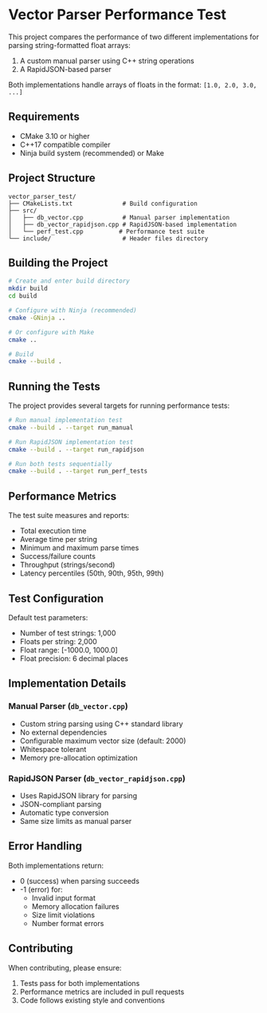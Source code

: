 # Vector Parser Performance Test

This project compares the performance of two different implementations for parsing string-formatted float arrays:

1. A custom manual parser using C++ string operations
2. A RapidJSON-based parser

Both implementations handle arrays of floats in the format: `[1.0, 2.0, 3.0, ...]`

## Requirements

- CMake 3.10 or higher
- C++17 compatible compiler
- Ninja build system (recommended) or Make

## Project Structure

```
vector_parser_test/
├── CMakeLists.txt              # Build configuration
├── src/
│   ├── db_vector.cpp           # Manual parser implementation
│   ├── db_vector_rapidjson.cpp # RapidJSON-based implementation
│   └── perf_test.cpp          # Performance test suite
└── include/                    # Header files directory
```

## Building the Project

```bash
# Create and enter build directory
mkdir build
cd build

# Configure with Ninja (recommended)
cmake -GNinja ..

# Or configure with Make
cmake ..

# Build
cmake --build .
```

## Running the Tests

The project provides several targets for running performance tests:

```bash
# Run manual implementation test
cmake --build . --target run_manual

# Run RapidJSON implementation test
cmake --build . --target run_rapidjson

# Run both tests sequentially
cmake --build . --target run_perf_tests
```

## Performance Metrics

The test suite measures and reports:

- Total execution time
- Average time per string
- Minimum and maximum parse times
- Success/failure counts
- Throughput (strings/second)
- Latency percentiles (50th, 90th, 95th, 99th)

## Test Configuration

Default test parameters:

- Number of test strings: 1,000
- Floats per string: 2,000
- Float range: [-1000.0, 1000.0]
- Float precision: 6 decimal places

## Implementation Details

### Manual Parser (`db_vector.cpp`)

- Custom string parsing using C++ standard library
- No external dependencies
- Configurable maximum vector size (default: 2000)
- Whitespace tolerant
- Memory pre-allocation optimization

### RapidJSON Parser (`db_vector_rapidjson.cpp`)

- Uses RapidJSON library for parsing
- JSON-compliant parsing
- Automatic type conversion
- Same size limits as manual parser

## Error Handling

Both implementations return:

- 0 (success) when parsing succeeds
- -1 (error) for:
  - Invalid input format
  - Memory allocation failures
  - Size limit violations
  - Number format errors

## Contributing

When contributing, please ensure:

1. Tests pass for both implementations
2. Performance metrics are included in pull requests
3. Code follows existing style and conventions
